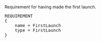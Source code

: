 Requirement for having made the first launch.

<pre>
REQUIREMENT
{
    name = FirstLaunch
    type = FirstLaunch
}
</pre>
